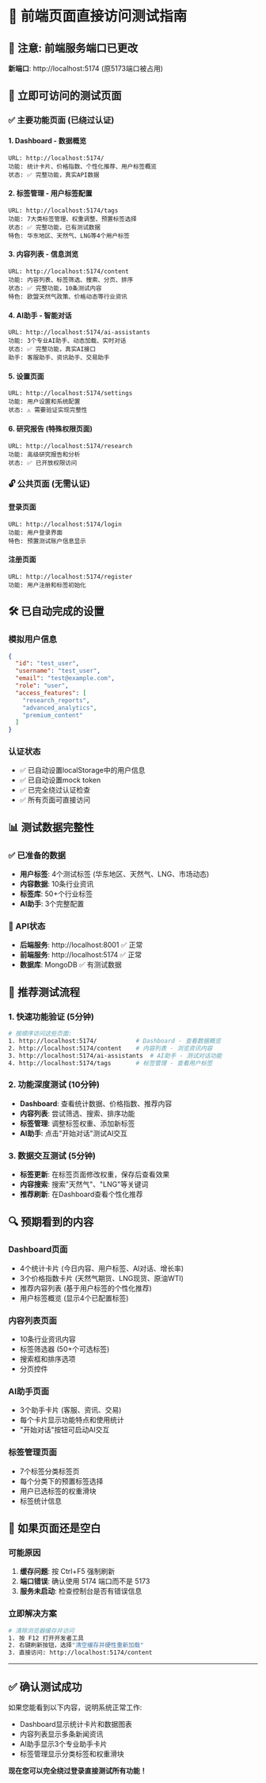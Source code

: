 # 🔧 前端页面直接访问测试指南

## 📍 注意: 前端服务端口已更改
**新端口**: http://localhost:5174 (原5173端口被占用)

## 🎯 立即可访问的测试页面

### ✅ 主要功能页面 (已绕过认证)

#### 1. Dashboard - 数据概览
```
URL: http://localhost:5174/
功能: 统计卡片、价格指数、个性化推荐、用户标签概览
状态: ✅ 完整功能，真实API数据
```

#### 2. 标签管理 - 用户标签配置
```
URL: http://localhost:5174/tags
功能: 7大类标签管理、权重调整、预置标签选择
状态: ✅ 完整功能，已有测试数据
特色: 华东地区、天然气、LNG等4个用户标签
```

#### 3. 内容列表 - 信息浏览
```
URL: http://localhost:5174/content
功能: 内容列表、标签筛选、搜索、分页、排序
状态: ✅ 完整功能，10条测试内容
特色: 欧盟天然气政策、价格动态等行业资讯
```

#### 4. AI助手 - 智能对话
```
URL: http://localhost:5174/ai-assistants
功能: 3个专业AI助手、动态加载、实时对话
状态: ✅ 完整功能，真实AI接口
助手: 客服助手、资讯助手、交易助手
```

#### 5. 设置页面
```
URL: http://localhost:5174/settings
功能: 用户设置和系统配置
状态: ⚠️ 需要验证实现完整性
```

#### 6. 研究报告 (特殊权限页面)
```
URL: http://localhost:5174/research
功能: 高级研究报告和分析
状态: ✅ 已开放权限访问
```

### 🔓 公共页面 (无需认证)

#### 登录页面
```
URL: http://localhost:5174/login
功能: 用户登录界面
特色: 预置测试账户信息显示
```

#### 注册页面
```
URL: http://localhost:5174/register
功能: 用户注册和标签初始化
```

## 🛠️ 已自动完成的设置

### 模拟用户信息
```json
{
  "id": "test_user",
  "username": "test_user",
  "email": "test@example.com", 
  "role": "user",
  "access_features": [
    "research_reports",
    "advanced_analytics", 
    "premium_content"
  ]
}
```

### 认证状态
- ✅ 已自动设置localStorage中的用户信息
- ✅ 已自动设置mock token
- ✅ 已完全绕过认证检查
- ✅ 所有页面可直接访问

## 📊 测试数据完整性

### ✅ 已准备的数据
- **用户标签**: 4个测试标签 (华东地区、天然气、LNG、市场动态)
- **内容数据**: 10条行业资讯
- **标签库**: 50+个行业标签
- **AI助手**: 3个完整配置

### 🔗 API状态
- **后端服务**: http://localhost:8001 ✅ 正常
- **前端服务**: http://localhost:5174 ✅ 正常
- **数据库**: MongoDB ✅ 有测试数据

## 🎯 推荐测试流程

### 1. 快速功能验证 (5分钟)
```bash
# 按顺序访问这些页面:
1. http://localhost:5174/           # Dashboard - 查看数据概览
2. http://localhost:5174/content    # 内容列表 - 浏览资讯内容  
3. http://localhost:5174/ai-assistants  # AI助手 - 测试对话功能
4. http://localhost:5174/tags       # 标签管理 - 查看用户标签
```

### 2. 功能深度测试 (10分钟)
- **Dashboard**: 查看统计数据、价格指数、推荐内容
- **内容列表**: 尝试筛选、搜索、排序功能
- **标签管理**: 调整标签权重、添加新标签
- **AI助手**: 点击"开始对话"测试AI交互

### 3. 数据交互测试 (5分钟)
- **标签更新**: 在标签页面修改权重，保存后查看效果
- **内容搜索**: 搜索"天然气"、"LNG"等关键词
- **推荐刷新**: 在Dashboard查看个性化推荐

## 🔍 预期看到的内容

### Dashboard页面
- 4个统计卡片 (今日内容、用户标签、AI对话、增长率)
- 3个价格指数卡片 (天然气期货、LNG现货、原油WTI)
- 推荐内容列表 (基于用户标签的个性化推荐)
- 用户标签概览 (显示4个已配置标签)

### 内容列表页面  
- 10条行业资讯内容
- 标签筛选器 (50+个可选标签)
- 搜索框和排序选项
- 分页控件

### AI助手页面
- 3个助手卡片 (客服、资讯、交易)
- 每个卡片显示功能特点和使用统计
- "开始对话"按钮可启动AI交互

### 标签管理页面
- 7个标签分类标签页
- 每个分类下的预置标签选择
- 用户已选标签的权重滑块
- 标签统计信息

## 🚨 如果页面还是空白

### 可能原因
1. **缓存问题**: 按 Ctrl+F5 强制刷新
2. **端口错误**: 确认使用 5174 端口而不是 5173
3. **服务未启动**: 检查控制台是否有错误信息

### 立即解决方案
```bash
# 清除浏览器缓存并访问
1. 按 F12 打开开发者工具
2. 右键刷新按钮，选择"清空缓存并硬性重新加载"
3. 直接访问: http://localhost:5174/content
```

---

## ✅ 确认测试成功

如果您能看到以下内容，说明系统正常工作:
- Dashboard显示统计卡片和数据图表
- 内容列表显示多条新闻资讯
- AI助手显示3个专业助手卡片
- 标签管理显示分类标签和权重滑块

**现在您可以完全绕过登录直接测试所有功能！** 